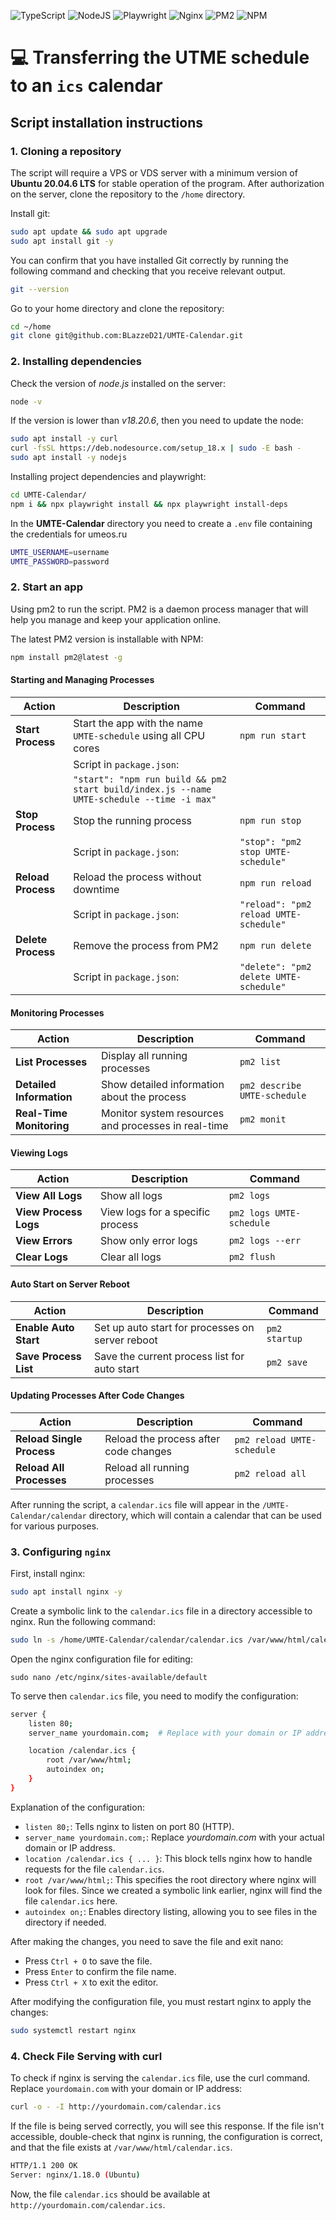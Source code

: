 ![TypeScript](https://img.shields.io/badge/typescript-%23007ACC.svg?style=for-the-badge&logo=typescript&logoColor=white) ![NodeJS](https://img.shields.io/badge/node.js-6DA55F?style=for-the-badge&logo=node.js&logoColor=white) ![Playwright](https://img.shields.io/badge/-playwright-%232EAD33?style=for-the-badge&logo=playwright&logoColor=white) ![Nginx](https://img.shields.io/badge/nginx-%23009639.svg?style=for-the-badge&logo=nginx&logoColor=white) ![PM2](https://img.shields.io/badge/PM2-24036f?style=for-the-badge&logo=pm2) ![NPM](https://img.shields.io/badge/NPM-%23CB3837.svg?style=for-the-badge&logo=npm&logoColor=white) 

# 💻 Transferring the UTME schedule to an `ics` calendar

## Script installation instructions
### 1. Cloning a repository

The script will require a VPS or VDS server with a minimum version of **Ubuntu 20.04.6 LTS** for stable operation of the program.
After authorization on the server, clone the repository to the `/home` directory.

Install git:

```bash
sudo apt update && sudo apt upgrade
sudo apt install git -y
```

You can confirm that you have installed Git correctly by running the following command and checking that you receive relevant output.

```bash
git --version
```

Go to your home directory and clone the repository:

```bash
cd ~/home
git clone git@github.com:BLazzeD21/UMTE-Calendar.git
```

### 2. Installing dependencies

Check the version of _node.js_ installed on the server:

```bash
node -v
```

If the version is lower than _v18.20.6_, then you need to update the node:

```bash
sudo apt install -y curl
curl -fsSL https://deb.nodesource.com/setup_18.x | sudo -E bash -
sudo apt install -y nodejs
```

Installing project dependencies and playwright:

```bash
cd UMTE-Calendar/
npm i && npx playwright install && npx playwright install-deps
```

In the **UMTE-Calendar** directory you need to create a `.env` file containing the credentials for umeos.ru

```bash
UMTE_USERNAME=username
UMTE_PASSWORD=password
```
### 2. Start an app

Using pm2 to run the script. PM2 is a daemon process manager that will help you manage and keep your application online.

The latest PM2 version is installable with NPM:

```bash
npm install pm2@latest -g
```
#### Starting and Managing Processes

| **Action**                  | **Description**                              | **Command**                  |
|-----------------------------|----------------------------------------------|------------------------------|
| **Start Process**            | Start the app with the name `UMTE-schedule` using all CPU cores       | `npm run start`                            |
|                             | Script in `package.json`:                                            |                                            |
|                             | ```"start": "npm run build && pm2 start build/index.js --name UMTE-schedule --time -i max"``` |                                            |
| **Stop Process**             | Stop the running process                                              | `npm run stop`                             |
|                             | Script in `package.json`:                                            | ```"stop": "pm2 stop UMTE-schedule"```      |
| **Reload Process**           | Reload the process without downtime                                  | `npm run reload`                           |
|                             | Script in `package.json`:                                            | ```"reload": "pm2 reload UMTE-schedule"```  |
| **Delete Process**           | Remove the process from PM2                                           | `npm run delete`                           |
|                             | Script in `package.json`:                                            | ```"delete": "pm2 delete UMTE-schedule"```  |

#### Monitoring Processes

| **Action**                  | **Description**                              | **Command**                  |
|-----------------------------|----------------------------------------------|------------------------------|
| **List Processes**           | Display all running processes                 | `pm2 list`                    |
| **Detailed Information**     | Show detailed information about the process   | `pm2 describe UMTE-schedule`   |
| **Real-Time Monitoring**     | Monitor system resources and processes in real-time | `pm2 monit`               |


#### Viewing Logs

| **Action**                  | **Description**                              | **Command**                 |
|-----------------------------|----------------------------------------------|------------------------------|
| **View All Logs**           | Show all logs                                | `pm2 logs`                   |
| **View Process Logs**       | View logs for a specific process              | `pm2 logs UMTE-schedule`      |
| **View Errors**             | Show only error logs                         | `pm2 logs --err`              |
| **Clear Logs**              | Clear all logs                               | `pm2 flush`                   |

#### Auto Start on Server Reboot

| **Action**                   | **Description**                                      | **Command**                 |
|------------------------------|------------------------------------------------------|------------------------------|
| **Enable Auto Start**         | Set up auto start for processes on server reboot      | `pm2 startup`                |
| **Save Process List**         | Save the current process list for auto start          | `pm2 save`                   |

#### Updating Processes After Code Changes

| **Action**                    | **Description**                                    | **Command**                        |
|-------------------------------|----------------------------------------------------|-------------------------------------|
| **Reload Single Process**      | Reload the process after code changes               | `pm2 reload UMTE-schedule`           |
| **Reload All Processes**       | Reload all running processes                        | `pm2 reload all`                    |

After running the script, a `calendar.ics` file will appear in the `/UMTE-Calendar/calendar` directory, which will contain a calendar that can be used for various purposes.

### 3. Configuring `nginx`

First, install nginx:

```bash
sudo apt install nginx -y
```

Create a symbolic link to the `calendar.ics` file in a directory accessible to nginx. Run the following command:

```bash
sudo ln -s /home/UMTE-Calendar/calendar/calendar.ics /var/www/html/calendar.ics
```

Open the nginx configuration file for editing:

```sudo nano /etc/nginx/sites-available/default```

To serve then `calendar.ics` file, you need to modify the configuration:

```bash
server {
    listen 80;
    server_name yourdomain.com;  # Replace with your domain or IP address

    location /calendar.ics {
        root /var/www/html;
        autoindex on;
    }
}
```

Explanation of the configuration:

- `listen 80;`: Tells nginx to listen on port 80 (HTTP).
- `server_name yourdomain.com;`: Replace _yourdomain.com_ with your actual domain or IP address.
- `location /calendar.ics { ... }`: This block tells nginx how to handle requests for the file `calendar.ics`.
- `root /var/www/html;`: This specifies the root directory where nginx will look for files. Since we created a symbolic link earlier, nginx will find the file `calendar.ics` here.
- `autoindex on;`: Enables directory listing, allowing you to see files in the directory if needed.

After making the changes, you need to save the file and exit nano:

- Press `Ctrl + O` to save the file.
- Press `Enter` to confirm the file name.
- Press `Ctrl + X` to exit the editor.

After modifying the configuration file, you must restart nginx to apply the changes:

```bash
sudo systemctl restart nginx
```

### 4. Check File Serving with curl

To check if nginx is serving the `calendar.ics` file, use the curl command. Replace `yourdomain.com` with your domain or IP address:

```bash
curl -o - -I http://yourdomain.com/calendar.ics
```

If the file is being served correctly, you will see this response. If the file isn't accessible, double-check that nginx is running, the configuration is correct, and that the file exists at `/var/www/html/calendar.ics`.

```bash
HTTP/1.1 200 OK
Server: nginx/1.18.0 (Ubuntu)
```

Now, the file `calendar.ics` should be available at `http://yourdomain.com/calendar.ics`.













